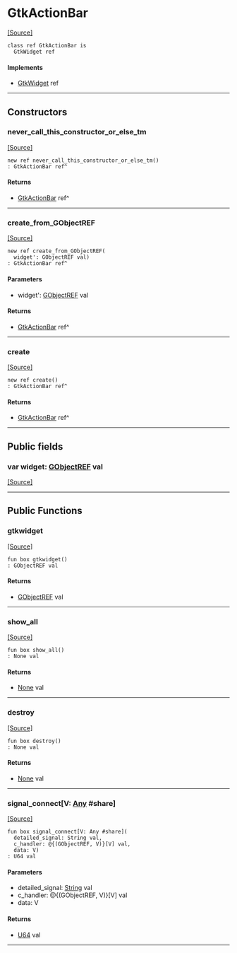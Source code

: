 # GtkActionBar
<span class="source-link">[[Source]](src/gtk3/GtkActionBar.md#L6)</span>
```pony
class ref GtkActionBar is
  GtkWidget ref
```

#### Implements

* [GtkWidget](gtk3-GtkWidget.md) ref

---

## Constructors

### never_call_this_constructor_or_else_tm
<span class="source-link">[[Source]](src/gtk3/GtkActionBar.md#L10)</span>


```pony
new ref never_call_this_constructor_or_else_tm()
: GtkActionBar ref^
```

#### Returns

* [GtkActionBar](gtk3-GtkActionBar.md) ref^

---

### create_from_GObjectREF
<span class="source-link">[[Source]](src/gtk3/GtkActionBar.md#L13)</span>


```pony
new ref create_from_GObjectREF(
  widget': GObjectREF val)
: GtkActionBar ref^
```
#### Parameters

*   widget': [GObjectREF](gtk3-..-gobject-GObjectREF.md) val

#### Returns

* [GtkActionBar](gtk3-GtkActionBar.md) ref^

---

### create
<span class="source-link">[[Source]](src/gtk3/GtkActionBar.md#L17)</span>


```pony
new ref create()
: GtkActionBar ref^
```

#### Returns

* [GtkActionBar](gtk3-GtkActionBar.md) ref^

---

## Public fields

### var widget: [GObjectREF](gtk3-..-gobject-GObjectREF.md) val
<span class="source-link">[[Source]](src/gtk3/GtkActionBar.md#L7)</span>



---

## Public Functions

### gtkwidget
<span class="source-link">[[Source]](src/gtk3/GtkActionBar.md#L9)</span>


```pony
fun box gtkwidget()
: GObjectREF val
```

#### Returns

* [GObjectREF](gtk3-..-gobject-GObjectREF.md) val

---

### show_all
<span class="source-link">[[Source]](src/gtk3/GtkWidget.md#L4)</span>


```pony
fun box show_all()
: None val
```

#### Returns

* [None](builtin-None.md) val

---

### destroy
<span class="source-link">[[Source]](src/gtk3/GtkWidget.md#L7)</span>


```pony
fun box destroy()
: None val
```

#### Returns

* [None](builtin-None.md) val

---

### signal_connect\[V: [Any](builtin-Any.md) #share\]
<span class="source-link">[[Source]](src/gtk3/GtkWidget.md#L10)</span>


```pony
fun box signal_connect[V: Any #share](
  detailed_signal: String val,
  c_handler: @{(GObjectREF, V)}[V] val,
  data: V)
: U64 val
```
#### Parameters

*   detailed_signal: [String](builtin-String.md) val
*   c_handler: @{(GObjectREF, V)}[V] val
*   data: V

#### Returns

* [U64](builtin-U64.md) val

---

